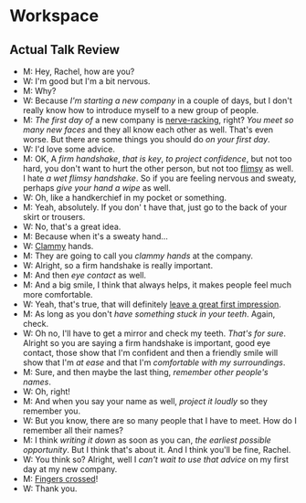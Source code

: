 # Workspace

## Actual Talk Review

- M: Hey, Rachel, how are you?
- W: I'm good but I'm a bit nervous.
- M: Why?
- W: Because *I'm starting a new company* in a couple of days, but I don't really know how to introduce myself to a new group of people.
- M: *The first day of* a new company is [nerve-racking](), right? *You meet so many new faces* and they all know each other as well. That's even worse. But there are some things you should do *on your first day*.
- W: I'd love some advice.
- M: OK, A *firm handshake*, *that is key*, *to project confidence*, but not too hard, you don't want to hurt the other person, but not too [flimsy]() as well. I hate *a wet flimsy handshake*. So if you are feeling nervous and sweaty, perhaps *give your hand a wipe* as well.
- W: Oh, like a handkerchief in my pocket or something.
- M: Yeah, absolutely. If you don' t have that, just go to the back of your skirt or trousers.
- W: No, that's a great idea.
- M: Because when it's a sweaty hand...
- W: [Clammy]() hands.
- M: They are going to call you *clammy hands* at the company.
- W: Alright, so a firm handshake is really important.
- M: And then *eye contact* as well.
- M: And a big smile, I think that always helps, it makes people feel much more comfortable.
- W: Yeah, that's true, that will definitely [leave a great first impression]().
- M: As long as you don't *have something stuck in your teeth*. Again, check.
- W: Oh no, I'll have to get a mirror and check my teeth. *That's for sure*.  Alright so you are saying a firm handshake is important, good eye contact, those show that I'm confident and then a friendly smile will show that I'm *at ease* and that I'm *comfortable with my surroundings*.
- M: Sure, and then maybe the last thing, *remember other people's names*.
- W: Oh, right!
- M: And when you say your name as well, *project it loudly* so they remember you.
- W: But you know, there are so many people that I have to meet. How do I remember all their names?
- M: I think *writing it down* as soon as you can, *the earliest possible opportunity*. But I think that's about it. And I think you'll be fine, Rachel.
- W: You think so? Alright, well I *can't wait to use that advice* on my first day at my new company.
- M: [Fingers crossed]()!
- W: Thank you. 